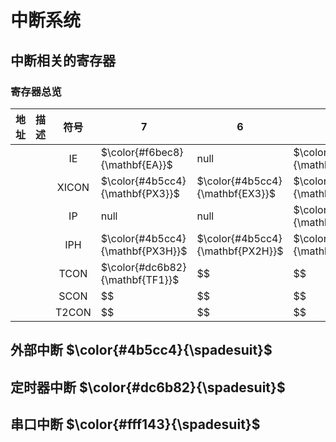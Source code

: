 # 中断系统

## 中断相关的寄存器

### 寄存器总览

|地址|描述|符号|7|6|5|4|3|2|1|0|
| ---- | ---- | :---: |-|-|-|-|-|-|-|-|
|      |      |  IE  | $\color{#f6bec8}{\mathbf{EA}}$   | null                               | $\color{#dc6b82}{\mathbf{ET2}}$  | $\color{#fff143}{\mathbf{ES}}$  | $\color{#dc6b82}{\mathbf{ET1}}$  | $\color{#4b5cc4}{\mathbf{EX1}}$  | $\color{#dc6b82}{\mathbf{ET0}}$  | $\color{#4b5cc4}{\mathbf{EX0}}$  |
|      |      | XICON | $\color{#4b5cc4}{\mathbf{PX3}}$  | $\color{#4b5cc4}{\mathbf{EX3}}$  | $\color{#4b5cc4}{\mathbf{IE3}}$  | $\color{#dc6b82}{\mathbf{IT3}}$ | $\color{#4b5cc4}{\mathbf{PX2}}$  | $\color{#4b5cc4}{\mathbf{EX2}}$  | $\color{#4b5cc4}{\mathbf{IE2}}$  | $\color{#dc6b82}{\mathbf{IT2}}$  |
|      |      |  IP  | null                               | null                               | $\color{#dc6b82}{\mathbf{PT2}}$  | $\color{#fff143}{\mathbf{PS}}$  | $\color{#dc6b82}{\mathbf{PT1}}$  | $\color{#4b5cc4}{\mathbf{PX1}}$  | $\color{#dc6b82}{\mathbf{PT0}}$  | $\color{#4b5cc4}{\mathbf{PX0}}$  |
|      |      |  IPH  | $\color{#4b5cc4}{\mathbf{PX3H}}$ | $\color{#4b5cc4}{\mathbf{PX2H}}$ | $\color{#dc6b82}{\mathbf{PT2H}}$ | $\color{#fff143}{\mathbf{PSH}}$ | $\color{#dc6b82}{\mathbf{PT1H}}$ | $\color{#4b5cc4}{\mathbf{PX1H}}$ | $\color{#dc6b82}{\mathbf{PT0H}}$ | $\color{#4b5cc4}{\mathbf{PX0H}}$ |
|||TCON|$\color{#dc6b82}{\mathbf{TF1}}$| $$| $$|$$|$$|$$|$$|$$|
|||SCON|$$|$$|$$|$$|$$|$$|$$|$$|
|||T2CON| $$| $$| $$| $$| $$| $$| $$| $$|

## 外部中断 $\color{#4b5cc4}{\spadesuit}$

## 定时器中断 $\color{#dc6b82}{\spadesuit}$

## 串口中断 $\color{#fff143}{\spadesuit}$

